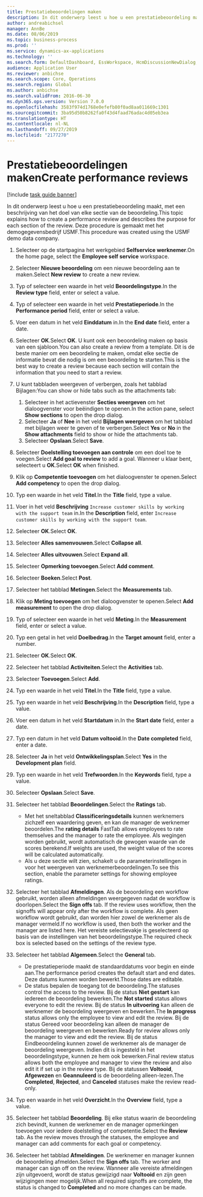 ```yaml
---
title: Prestatiebeoordelingen maken
description: In dit onderwerp leest u hoe u een prestatiebeoordeling maakt, met een beschrijving van het doel van elke sectie van de beoordeling.
author: andreabichsel
manager: AnnBe
ms.date: 08/06/2019
ms.topic: business-process
ms.prod: ''
ms.service: dynamics-ax-applications
ms.technology: ''
ms.search.form: DefaultDashboard, EssWorkspace, HcmDiscussionNewDialog, HcmDiscussion, HcmDiscussionChangeSettings, HcmDiscussionAddGoalDialog, HcmTopicCreate, HcmMeasurementDetailDialog, HcmPerfJournalAdd
audience: Application User
ms.reviewer: anbichse
ms.search.scope: Core, Operations
ms.search.region: Global
ms.author: anbichse
ms.search.validFrom: 2016-06-30
ms.dyn365.ops.version: Version 7.0.0
ms.openlocfilehash: 3583f974d1768e0efefb80f0ad8aa011669c1301
ms.sourcegitcommit: 3ba95d50b8262fa0f43d4faad76adac4d05eb3ea
ms.translationtype: HT
ms.contentlocale: nl-NL
ms.lasthandoff: 09/27/2019
ms.locfileid: "2177270"
---
```

# <a name="create-performance-reviews"></a><span data-ttu-id="a4fe7-103">Prestatiebeoordelingen maken</span><span class="sxs-lookup"><span data-stu-id="a4fe7-103">Create performance reviews</span></span>

[!include [task guide banner](../../includes/task-guide-banner.md)]

<span data-ttu-id="a4fe7-104">In dit onderwerp leest u hoe u een prestatiebeoordeling maakt, met een beschrijving van het doel van elke sectie van de beoordeling.</span><span class="sxs-lookup"><span data-stu-id="a4fe7-104">This topic explains how to create a performance review and describes the purpose for each section of the review.</span></span> <span data-ttu-id="a4fe7-105">Deze procedure is gemaakt met het demogegevensbedrijf USMF.</span><span class="sxs-lookup"><span data-stu-id="a4fe7-105">This procedure was created using the USMF demo data company.</span></span>

1. <span data-ttu-id="a4fe7-106">Selecteer op de startpagina het werkgebied **Selfservice werknemer**.</span><span class="sxs-lookup"><span data-stu-id="a4fe7-106">On the home page, select the **Employee self service** workspace.</span></span>
2. <span data-ttu-id="a4fe7-107">Selecteer **Nieuwe beoordeling** om een nieuwe beoordeling aan te maken.</span><span class="sxs-lookup"><span data-stu-id="a4fe7-107">Select **New review** to create a new review.</span></span>
3. <span data-ttu-id="a4fe7-108">Typ of selecteer een waarde in het veld **Beoordelingstype**.</span><span class="sxs-lookup"><span data-stu-id="a4fe7-108">In the **Review type** field, enter or select a value.</span></span>
4. <span data-ttu-id="a4fe7-109">Typ of selecteer een waarde in het veld **Prestatieperiode**.</span><span class="sxs-lookup"><span data-stu-id="a4fe7-109">In the **Performance period** field, enter or select a value.</span></span>
5. <span data-ttu-id="a4fe7-110">Voer een datum in het veld **Einddatum** in.</span><span class="sxs-lookup"><span data-stu-id="a4fe7-110">In the **End date** field, enter a date.</span></span>
6. <span data-ttu-id="a4fe7-111">Selecteer **OK**.</span><span class="sxs-lookup"><span data-stu-id="a4fe7-111">Select **OK**.</span></span> <span data-ttu-id="a4fe7-112">U kunt ook een beoordeling maken op basis van een sjabloon.</span><span class="sxs-lookup"><span data-stu-id="a4fe7-112">You can also create a review from a template.</span></span> <span data-ttu-id="a4fe7-113">Dit is de beste manier om een beoordeling te maken, omdat elke sectie de informatie bevat die nodig is om een beoordeling te starten.</span><span class="sxs-lookup"><span data-stu-id="a4fe7-113">This is the best way to create a review because each section will contain the information that you need to start a review.</span></span>  
7. <span data-ttu-id="a4fe7-114">U kunt tabbladen weergeven of verbergen, zoals het tabblad Bijlagen:</span><span class="sxs-lookup"><span data-stu-id="a4fe7-114">You can show or hide tabs such as the attachments tab:</span></span>

    1. <span data-ttu-id="a4fe7-115">Selecteer in het actievenster **Secties weergeven** om het dialoogvenster voor beëindigen te openen.</span><span class="sxs-lookup"><span data-stu-id="a4fe7-115">In the action pane, select **Show sections** to open the drop dialog.</span></span>
    1. <span data-ttu-id="a4fe7-116">Selecteer **Ja** of **Nee** in het veld **Bijlagen weergeven** om het tabblad met bijlagen weer te geven of te verbergen.</span><span class="sxs-lookup"><span data-stu-id="a4fe7-116">Select **Yes** or **No** in the **Show attachments** field to show or hide the attachments tab.</span></span>
    1. <span data-ttu-id="a4fe7-117">Selecteer **Opslaan**.</span><span class="sxs-lookup"><span data-stu-id="a4fe7-117">Select **Save**.</span></span>

8. <span data-ttu-id="a4fe7-118">Selecteer **Doelstelling toevoegen aan controle** om een doel toe te voegen.</span><span class="sxs-lookup"><span data-stu-id="a4fe7-118">Select **Add goal to review** to add a goal.</span></span> <span data-ttu-id="a4fe7-119">Wanneer u klaar bent, selecteert u **OK**.</span><span class="sxs-lookup"><span data-stu-id="a4fe7-119">Select **OK** when finished.</span></span>
9. <span data-ttu-id="a4fe7-120">Klik op **Competentie toevoegen** om het dialoogvenster te openen.</span><span class="sxs-lookup"><span data-stu-id="a4fe7-120">Select **Add competency** to open the drop dialog.</span></span>
10. <span data-ttu-id="a4fe7-121">Typ een waarde in het veld **Titel**.</span><span class="sxs-lookup"><span data-stu-id="a4fe7-121">In the **Title** field, type a value.</span></span>
11. <span data-ttu-id="a4fe7-122">Voer in het veld **Beschrijving** `Increase customer skills by working with the support team` in.</span><span class="sxs-lookup"><span data-stu-id="a4fe7-122">In the **Description** field, enter `Increase customer skills by working with the support team`.</span></span>
12. <span data-ttu-id="a4fe7-123">Selecteer **OK**.</span><span class="sxs-lookup"><span data-stu-id="a4fe7-123">Select **OK**.</span></span>
13. <span data-ttu-id="a4fe7-124">Selecteer **Alles samenvouwen**.</span><span class="sxs-lookup"><span data-stu-id="a4fe7-124">Select **Collapse all**.</span></span>
14. <span data-ttu-id="a4fe7-125">Selecteer **Alles uitvouwen**.</span><span class="sxs-lookup"><span data-stu-id="a4fe7-125">Select **Expand all**.</span></span>
15. <span data-ttu-id="a4fe7-126">Selecteer **Opmerking toevoegen**.</span><span class="sxs-lookup"><span data-stu-id="a4fe7-126">Select **Add comment**.</span></span>
16. <span data-ttu-id="a4fe7-127">Selecteer **Boeken**.</span><span class="sxs-lookup"><span data-stu-id="a4fe7-127">Select **Post**.</span></span>
17. <span data-ttu-id="a4fe7-128">Selecteer het tabblad **Metingen**.</span><span class="sxs-lookup"><span data-stu-id="a4fe7-128">Select the **Measurements** tab.</span></span>
18. <span data-ttu-id="a4fe7-129">Klik op **Meting toevoegen** om het dialoogvenster te openen.</span><span class="sxs-lookup"><span data-stu-id="a4fe7-129">Select **Add measurement** to open the drop dialog.</span></span>
19. <span data-ttu-id="a4fe7-130">Typ of selecteer een waarde in het veld **Meting**.</span><span class="sxs-lookup"><span data-stu-id="a4fe7-130">In the **Measurement** field, enter or select a value.</span></span>
26. <span data-ttu-id="a4fe7-131">Typ een getal in het veld **Doelbedrag**.</span><span class="sxs-lookup"><span data-stu-id="a4fe7-131">In the **Target amount** field, enter a number.</span></span>
20. <span data-ttu-id="a4fe7-132">Selecteer **OK**.</span><span class="sxs-lookup"><span data-stu-id="a4fe7-132">Select **OK**.</span></span>
21. <span data-ttu-id="a4fe7-133">Selecteer het tabblad **Activiteiten**.</span><span class="sxs-lookup"><span data-stu-id="a4fe7-133">Select the **Activities** tab.</span></span>
22. <span data-ttu-id="a4fe7-134">Selecteer **Toevoegen**.</span><span class="sxs-lookup"><span data-stu-id="a4fe7-134">Select **Add**.</span></span>
23. <span data-ttu-id="a4fe7-135">Typ een waarde in het veld **Titel**.</span><span class="sxs-lookup"><span data-stu-id="a4fe7-135">In the **Title** field, type a value.</span></span>
24. <span data-ttu-id="a4fe7-136">Typ een waarde in het veld **Beschrijving**.</span><span class="sxs-lookup"><span data-stu-id="a4fe7-136">In the **Description** field, type a value.</span></span>
25. <span data-ttu-id="a4fe7-137">Voer een datum in het veld **Startdatum** in.</span><span class="sxs-lookup"><span data-stu-id="a4fe7-137">In the **Start date** field, enter a date.</span></span>
26. <span data-ttu-id="a4fe7-138">Typ een datum in het veld **Datum voltooid**.</span><span class="sxs-lookup"><span data-stu-id="a4fe7-138">In the **Date completed** field, enter a date.</span></span>
27. <span data-ttu-id="a4fe7-139">Selecteer **Ja** in het veld **Ontwikkelingsplan**.</span><span class="sxs-lookup"><span data-stu-id="a4fe7-139">Select **Yes** in the **Development plan** field.</span></span>
28. <span data-ttu-id="a4fe7-140">Typ een waarde in het veld **Trefwoorden**.</span><span class="sxs-lookup"><span data-stu-id="a4fe7-140">In the **Keywords** field, type a value.</span></span>
29. <span data-ttu-id="a4fe7-141">Selecteer **Opslaan**.</span><span class="sxs-lookup"><span data-stu-id="a4fe7-141">Select **Save**.</span></span>
30. <span data-ttu-id="a4fe7-142">Selecteer het tabblad **Beoordelingen**.</span><span class="sxs-lookup"><span data-stu-id="a4fe7-142">Select the **Ratings** tab.</span></span>  

    - <span data-ttu-id="a4fe7-143">Met het sneltabblad **Classificeringsdetails** kunnen werknemers zichzelf een waardering geven, en kan de manager de werknemer beoordelen.</span><span class="sxs-lookup"><span data-stu-id="a4fe7-143">The **rating details** FastTab allows employees to rate themselves and the manager to rate the employee.</span></span> <span data-ttu-id="a4fe7-144">Als wegingen worden gebruikt, wordt automatisch de gewogen waarde van de scores berekend.</span><span class="sxs-lookup"><span data-stu-id="a4fe7-144">If weights are used, the weight value of the scores will be calculated automatically.</span></span>  
    - <span data-ttu-id="a4fe7-145">Als u deze sectie wilt zien, schakelt u de parameterinstellingen in voor het weergeven van werknemerbeoordelingen.</span><span class="sxs-lookup"><span data-stu-id="a4fe7-145">To see this section, enable the parameter settings for showing employee ratings.</span></span>  

31. <span data-ttu-id="a4fe7-146">Selecteer het tabblad **Afmeldingen**. Als de beoordeling een workflow gebruikt, worden alleen afmeldingen weergegeven nadat de workflow is doorlopen.</span><span class="sxs-lookup"><span data-stu-id="a4fe7-146">Select the **Sign offs** tab. If the review uses workflow, then the signoffs will appear only after the workflow is complete.</span></span> <span data-ttu-id="a4fe7-147">Als geen workflow wordt gebruikt, dan worden hier zowel de werknemer als de manager vermeld.</span><span class="sxs-lookup"><span data-stu-id="a4fe7-147">If no workflow is used, then both the worker and the manager are listed here.</span></span> <span data-ttu-id="a4fe7-148">Het vereiste selectievakje is geselecteerd op basis van de instellingen van het beoordelingstype.</span><span class="sxs-lookup"><span data-stu-id="a4fe7-148">The required check box is selected based on the settings of the review type.</span></span>  
32. <span data-ttu-id="a4fe7-149">Selecteer het tabblad **Algemeen**.</span><span class="sxs-lookup"><span data-stu-id="a4fe7-149">Select the **General** tab.</span></span>

    - <span data-ttu-id="a4fe7-150">De prestatieperiode maakt de standaarddatums voor begin en einde aan.</span><span class="sxs-lookup"><span data-stu-id="a4fe7-150">The performance period creates the default start and end dates.</span></span> <span data-ttu-id="a4fe7-151">Deze datums kunnen worden bewerkt.</span><span class="sxs-lookup"><span data-stu-id="a4fe7-151">Those dates are editable.</span></span>  
    - <span data-ttu-id="a4fe7-152">De status bepalen de toegang tot de beoordeling.</span><span class="sxs-lookup"><span data-stu-id="a4fe7-152">The statuses control the access to the review.</span></span> <span data-ttu-id="a4fe7-153">Bij de status **Niet gestart** kan iedereen de beoordeling bewerken.</span><span class="sxs-lookup"><span data-stu-id="a4fe7-153">The **Not started** status allows everyone to edit the review.</span></span> <span data-ttu-id="a4fe7-154">Bij de status **In uitvoering** kan alleen de werknemer de beoordeling weergeven en bewerken.</span><span class="sxs-lookup"><span data-stu-id="a4fe7-154">The **In progress** status allows only the employee to view and edit the review.</span></span> <span data-ttu-id="a4fe7-155">Bij de status Gereed voor beoordeling kan alleen de manager de beoordeling weergeven en bewerken.</span><span class="sxs-lookup"><span data-stu-id="a4fe7-155">Ready for review allows only the manager to view and edit the review.</span></span> <span data-ttu-id="a4fe7-156">Bij de status Eindbeoordeling kunnen zowel de werknemer als de manager de beoordeling weergeven. Indien dit is ingesteld in het beoordelingstype, kunnen ze hem ook bewerken.</span><span class="sxs-lookup"><span data-stu-id="a4fe7-156">Final review status allows both the employee and manager to view the review and also edit it if set up in the review type.</span></span> <span data-ttu-id="a4fe7-157">Bij de statussen **Voltooid**, **Afgewezen** en **Geannuleerd** is de beoordeling alleen-lezen.</span><span class="sxs-lookup"><span data-stu-id="a4fe7-157">The **Completed**, **Rejected**, and **Canceled** statuses make the review read-only.</span></span>  

33. <span data-ttu-id="a4fe7-158">Typ een waarde in het veld **Overzicht**.</span><span class="sxs-lookup"><span data-stu-id="a4fe7-158">In the **Overview** field, type a value.</span></span>
34. <span data-ttu-id="a4fe7-159">Selecteer het tabblad **Beoordeling**. Bij elke status waarin de beoordeling zich bevindt, kunnen de werknemer en de manager opmerkingen toevoegen voor iedere doelstelling of competentie.</span><span class="sxs-lookup"><span data-stu-id="a4fe7-159">Select the **Review** tab. As the review moves through the statuses, the employee and manager can add comments for each goal or competency.</span></span>  
35. <span data-ttu-id="a4fe7-160">Selecteer het tabblad **Afmeldingen**. De werknemer en manager kunnen de beoordeling afmelden.</span><span class="sxs-lookup"><span data-stu-id="a4fe7-160">Select the **Sign offs** tab. The worker and manager can sign off on the review.</span></span> <span data-ttu-id="a4fe7-161">Wanneer alle vereiste afmeldingen zijn uitgevoerd, wordt de status gewijzigd naar **Voltooid** en zijn geen wijzigingen meer mogelijk.</span><span class="sxs-lookup"><span data-stu-id="a4fe7-161">When all required signoffs are complete, the status is changed to **Completed** and no more changes can be made.</span></span>  

